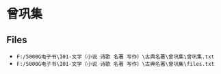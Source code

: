 # 曾巩集

## Files

- `F:/5000G电子书\I01-文学（小说 诗歌 名著 写作）\古典名著\曾巩集\曾巩集.txt`
- `F:/5000G电子书\I01-文学（小说 诗歌 名著 写作）\古典名著\曾巩集\files.txt`
